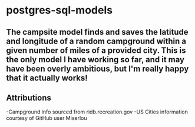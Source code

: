 # postgres-sql-models

## The campsite model finds and saves the latitude and longitude of a random campground within a given number of miles of a provided city. This is the only model I have working so far, and it may have been overly ambitious, but I'm really happy that it actually works!

## Attributions 
  -Campground info sourced from ridb.recreation.gov
  -US Cities information courtesy of GitHub user Miserlou
  
  
